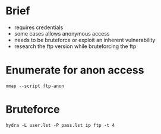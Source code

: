 
Brief
=
- requires credentials
- some cases allows anonymous access
- needs to be bruteforce or exploit an inherent vulnerability
- research the ftp version while bruteforcing the ftp

Enumerate for anon access
=
`nmap --script ftp-anon`

Bruteforce
=
`hydra -L user.lst -P pass.lst ip ftp -t 4`